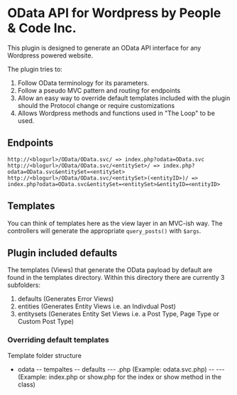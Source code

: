 # OData API for Wordpress by People & Code Inc.

This plugin is designed to generate an OData API interface for any Wordpress powered website.

The plugin tries to:
1. Follow OData terminology for its parameters.
2. Follow a pseudo MVC pattern and routing for endpoints
3. Allow an easy way to override default templates included with the plugin should the Protocol change or require customizations
4. Allows Wordpress methods and functions used in "The Loop" to be used.

## Endpoints

````
http://<blogurl>/OData/OData.svc/ => index.php?odata=OData.svc
http://<blogurl>/OData/OData.svc/<entitySet>/ => index.php?odata=OData.svc&entitySet=<entitySet>
http://<blogurl>/OData/OData.svc/<entitySet>(<entityID>)/ => index.php?odata=OData.svc&entitySet=<entitySet>&entityID=<entityID>
````

## Templates

You can think of templates here as the view layer in an MVC-ish way. The controllers will generate the appropriate `query_posts()` with `$args`.  

## Plugin included defaults

The templates (Views) that generate the OData payload by default are found in the templates directory.  Within this directory there are currently 3 subfolders:
1. defaults (Generates Error Views)
2. entities (Generates Entity Views i.e. an Indivdual Post)
3. entitysets (Generates Entity Set Views i.e. a Post Type, Page Type or Custom Post Type)

### Overriding default templates

Template folder structure

- odata
-- tempaltes
-- defaults
--- <FileName>.php (Example: odata.svc.php)
-- <ControllerName>
--- <ControllerMethod> (Example: index.php or show.php for the index or show method in the class)